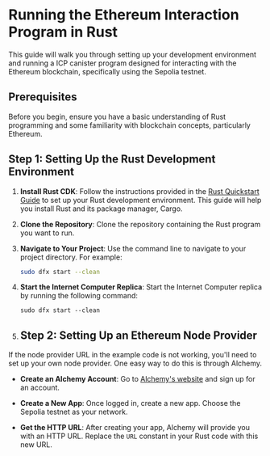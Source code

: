 # Running the Ethereum Interaction Program in Rust

This guide will walk you through setting up your development environment and running a ICP canister program designed for interacting with the Ethereum blockchain, specifically using the Sepolia testnet. 

## Prerequisites

Before you begin, ensure you have a basic understanding of Rust programming and some familiarity with blockchain concepts, particularly Ethereum.

## Step 1: Setting Up the Rust Development Environment

1. **Install Rust CDK**: Follow the instructions provided in the [Rust Quickstart Guide](https://internetcomputer.org/docs/current/developer-docs/backend/rust/quickstart) to set up your Rust development environment. This guide will help you install Rust and its package manager, Cargo.

2. **Clone the Repository**: Clone the repository containing the Rust program you want to run.



3. **Navigate to Your Project**: Use the command line to navigate to your project directory. For example:
   ```bash
   sudo dfx start --clean
   ```
4. **Start the Internet Computer Replica**: Start the Internet Computer replica by running the following command:
   ```
   sudo dfx start --clean
   ```
5. ## Step 2: Setting Up an Ethereum Node Provider

If the node provider URL in the example code is not working, you'll need to set up your own node provider. One easy way to do this is through Alchemy.

- **Create an Alchemy Account**: Go to [Alchemy's website](https://www.alchemy.com/) and sign up for an account.

- **Create a New App**: Once logged in, create a new app. Choose the Sepolia testnet as your network.

- **Get the HTTP URL**: After creating your app, Alchemy will provide you with an HTTP URL. Replace the `URL` constant in your Rust code with this new URL.

